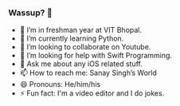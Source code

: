 ### Wassup? 👋

- 🔭 I’m in freshman year at VIT Bhopal.
- 🌱 I’m currently learning Python.
- 👯 I’m looking to collaborate on Youtube.
- 🤔 I’m looking for help with Swift Programming.
- 💬 Ask me about any iOS related stuff.
- 📫 How to reach me: Sanay Singh’s World
- 😄 Pronouns: He/him/his
- ⚡ Fun fact: I'm a video editor and I do jokes.
